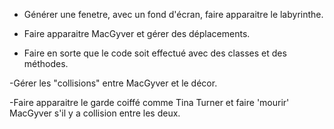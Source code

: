 - Générer une fenetre, avec un fond d'écran, faire apparaitre le labyrinthe.

- Faire apparaitre MacGyver et gérer des déplacements.

- Faire en sorte que le code soit effectué avec des classes et des méthodes.

-Gérer les "collisions" entre MacGyver et le décor.

-Faire apparaitre le garde coiffé comme Tina Turner et faire 'mourir' MacGyver s'il y a collision entre les deux.


